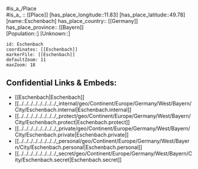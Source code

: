﻿---
location: [49.78,11.83] 
mapzoom: [7,12] 
mapmarker: city 
type: City
tags:
- geo/City


SpocWebEntityId: 30064
isDeleted: false
confidential: public

---
#is_a_/Place  
#is_a_ :: [[Place]] 
[has_place_longitude::11.83] 
[has_place_latitude::49.78] 
[name::Eschenbach] 
has_place_country:: [[Germany]]  
has_place_province:: [[Bayern]]  
[Population::] 
[Unknown::] 


```leaflet
id: Eschenbach
coordinates: [[Eschenbach]] 
markerFile: [[Eschenbach]] 
defaultZoom: 11 
maxZoom: 18
```


## Confidential Links & Embeds: 
- [[Eschenbach|Eschenbach]]  
- [[../../../../../../../../_internal/geo/Continent/Europe/Germany/West/Bayern/City/Eschenbach.internal|Eschenbach.internal]] 
- [[../../../../../../../../_protect/geo/Continent/Europe/Germany/West/Bayern/City/Eschenbach.protect|Eschenbach.protect]] 
- [[../../../../../../../../_private/geo/Continent/Europe/Germany/West/Bayern/City/Eschenbach.private|Eschenbach.private]] 
- [[../../../../../../../../_personal/geo/Continent/Europe/Germany/West/Bayern/City/Eschenbach.personal|Eschenbach.personal]] 
- [[../../../../../../../../_secret/geo/Continent/Europe/Germany/West/Bayern/City/Eschenbach.secret|Eschenbach.secret]] 
